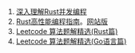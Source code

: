 
1. [深入理解Rust并发编程](rust_concurrency_cookbook.pdf)
2. [Rust高性能编程指南](perf-book-cn.pdf)。[网站版](https://colobu.com/perf-book)
3. [Leetcode 算法题解精选(Rust篇)](leetcode-collection-rust.pdf)
4. [Leetcode 算法题解精选(Go语言篇)](leetcode-collection-go.pdf)